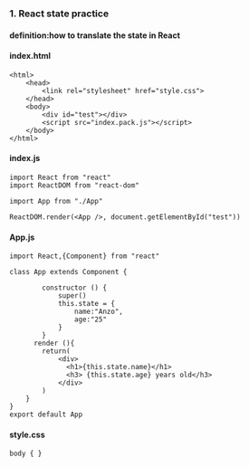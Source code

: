 ### 1. React state practice

#### definition:how to translate the state in React

#### index.html

```
<html>
    <head>
        <link rel="stylesheet" href="style.css">
    </head>
    <body>
        <div id="test"></div>
        <script src="index.pack.js"></script>
    </body>
</html>

```
#### index.js

```
import React from "react"
import ReactDOM from "react-dom"

import App from "./App"

ReactDOM.render(<App />, document.getElementById("test"))
```

#### App.js
```
import React,{Component} from "react"

class App extends Component {
    
        constructor () {
            super()
            this.state = {
                name:"Anzo",
                age:"25"
            }
        }
      render (){  
        return(
            <div>
              <h1>{this.state.name}</h1>
              <h3> {this.state.age} years old</h3>
            </div>
        )
    }
}
export default App
```

#### style.css
```
body { }
```